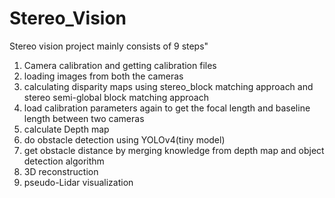 # Stereo_Vision
Stereo vision project mainly  consists of 9 steps"
1. Camera calibration and getting calibration files
2. loading images from both the cameras
3. calculating disparity maps using stereo_block matching approach and stereo semi-global block matching approach
4. load calibration parameters again to get the focal length and baseline length between two cameras
5. calculate Depth map
6. do obstacle detection using YOLOv4(tiny model)
7. get obstacle distance by  merging knowledge from depth map and object detection algorithm
8. 3D reconstruction 
9. pseudo-Lidar visualization
